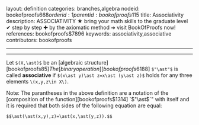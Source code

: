 layout: definition
categories: branches,algebra
nodeid: bookofproofs$668
orderid: 1
parentid: bookofproofs$115
title: Associativity
description: ASSOCIATIVITY ★ bring your math skills to the graduate level ✔ step by step ✚ by the axiomatic method ➜ visit BookOfProofs now!
references: bookofproofs$7896
keywords: associativity,associative
contributors: bookofproofs

---


---

Let `$(X,\ast)$` be an [algebraic structure][bookofproofs$85] The [binary operation][bookofproofs$6188] `$"\ast"$` is called **associative** if `$(x\ast y)\ast z=x\ast (y\ast z)$` holds for any three elements `\(x,y,z\in X\)`. 

Note: The parantheses in the above definition are a notation of the [composition of the function][bookofproofs$1314] `$"\ast$`" with itself and it is required that both sides of the following equation are equal:

`$$\ast(\ast(x,y),z)=\ast(x,\ast(y,z)).$$`
